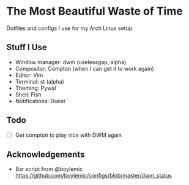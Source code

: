 # The Most Beautiful Waste of Time
Dotfiles and configs I use for my Arch Linux setup.
## Stuff I Use
- Window manager: dwm (uselessgap, alpha)
- Compositor: Compton (when I can get it to work again)
- Editor: Vim
- Terminal: st (alpha)
- Theming: Pywal
- Shell: Fish
- Notifications: Dunst
## Todo
- [ ] Get compton to play nice with DWM again
## Acknowledgements
- Bar script from @boylemic https://github.com/boylemic/configs/blob/master/dwm_status
